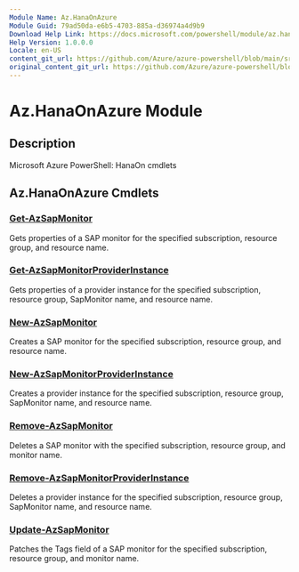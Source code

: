 ```yaml
---
Module Name: Az.HanaOnAzure
Module Guid: 79ad50da-e6b5-4703-885a-d36974a4d9b9
Download Help Link: https://docs.microsoft.com/powershell/module/az.hanaonazure
Help Version: 1.0.0.0
Locale: en-US
content_git_url: https://github.com/Azure/azure-powershell/blob/main/src/HanaOnAzure/help/Az.HanaOnAzure.md
original_content_git_url: https://github.com/Azure/azure-powershell/blob/main/src/HanaOnAzure/help/Az.HanaOnAzure.md
---
```


# Az.HanaOnAzure Module
## Description
Microsoft Azure PowerShell: HanaOn cmdlets

## Az.HanaOnAzure Cmdlets
### [Get-AzSapMonitor](Get-AzSapMonitor.md)
Gets properties of a SAP monitor for the specified subscription, resource group, and resource name.

### [Get-AzSapMonitorProviderInstance](Get-AzSapMonitorProviderInstance.md)
Gets properties of a provider instance for the specified subscription, resource group, SapMonitor name, and resource name.

### [New-AzSapMonitor](New-AzSapMonitor.md)
Creates a SAP monitor for the specified subscription, resource group, and resource name.

### [New-AzSapMonitorProviderInstance](New-AzSapMonitorProviderInstance.md)
Creates a provider instance for the specified subscription, resource group, SapMonitor name, and resource name.

### [Remove-AzSapMonitor](Remove-AzSapMonitor.md)
Deletes a SAP monitor with the specified subscription, resource group, and monitor name.

### [Remove-AzSapMonitorProviderInstance](Remove-AzSapMonitorProviderInstance.md)
Deletes a provider instance for the specified subscription, resource group, SapMonitor name, and resource name.

### [Update-AzSapMonitor](Update-AzSapMonitor.md)
Patches the Tags field of a SAP monitor for the specified subscription, resource group, and monitor name.

